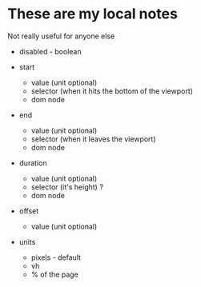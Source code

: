 # These are my local notes

Not really useful for anyone else

* disabled - boolean

* start
  * value (unit optional)
  * selector (when it hits the bottom of the viewport)
  * dom node
* end
  * value (unit optional)
  * selector (when it leaves the viewport)
  * dom node
* duration
  * value (unit optional)
  * selector (it's height) ?
  * dom node
* offset
  * value (unit optional)

* units
  * pixels - default
  * vh
  * % of the page
